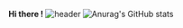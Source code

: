 **Hi there !**
![header](https://capsule-render.vercel.app/api?type=waving&color=auto&height=300&section=header&text=Welcome%Yoon's&fontSize=90) 
![Anurag's GitHub stats](https://github-readme-stats.vercel.app/api?username=yon3515&show_icons=true&bg_color=00000000)